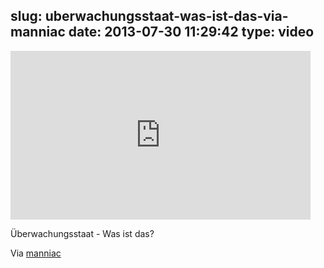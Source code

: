 slug: uberwachungsstaat-was-ist-das-via-manniac
date: 2013-07-30 11:29:42
type: video
---

<iframe width="480" height="270" src="http://www.youtube.com/embed/iHlzsURb0WI?feature=oembed" frameborder="0" allowfullscreen></iframe>

Überwachungsstaat - Was ist das?

 Via [manniac](http://www.youtube.com/watch?v=iHlzsURb0WI)

